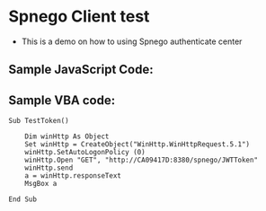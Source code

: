 Spnego Client test 
=========

+ This is a demo on how to using Spnego authenticate center

## Sample JavaScript Code:

## Sample VBA code:
```
Sub TestToken()

    Dim winHttp As Object
    Set winHttp = CreateObject("WinHttp.WinHttpRequest.5.1")
    winHttp.SetAutoLogonPolicy (0)
    winHttp.Open "GET", "http://CA09417D:8380/spnego/JWTToken"
    winHttp.send
    a = winHttp.responseText
    MsgBox a
    
End Sub
```
